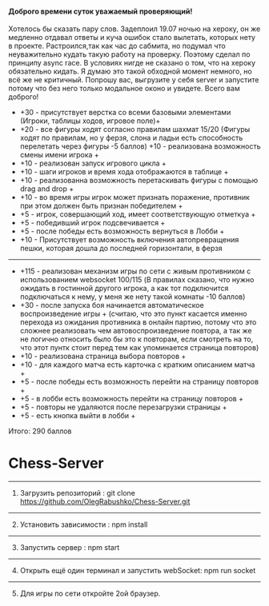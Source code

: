 #### Доброго времени суток уважаемый проверяющий! 
Хотелось бы сказать пару слов. Задеплоил 19.07 ночью на хероку, он же медленно отдавал ответы и куча ошибок стало вылетать, которых нету в проекте. Растроился,так как час до сабмита, но подумал что неуважительно кудать такую работу на проверку. Поэтому сделал по принципу async race. В условиях нигде не сказано о том, что на хероку обязательно кидать. Я думаю это такой обходной момент немного, но всё же не критичный. Попрошу вас, выгрузите у себя server и запустите потому что без него только модальное оконо и увидете. Всего вам доброго!   


* +30 - присутствует верстка со всеми базовыми элементами (Игроки, таблицы ходов, игровое поле)+
* +20 - все фигуры ходят согласно правилам шахмат 15/20 (Фигуры ходят по правилам, но у ферзя, слона и ладьи есть способность перелетать через фигуры -5 баллов) 
 +10 - реализована возможность смены имени игрока +
* +10 - реализован запуск игрового цикла + 
* +10 - шаги игроков и время хода отображаются в таблице +
* +10 - реализованна возможность перетаскивать фигуры с помощью drag and drop +
* +10 - во время игры игрок может признать поражение, противник при этом должен быть признан победителем +
* +5 - игрок, совершающий ход, имеет соответствующую отметкуа +
* +5 - победивший игрок подсвечивается +
* +5 - после победы есть возможность вернуться в Лобби +
* +10 - Присутствует возможность включения автопревращения пешки, которая дошла до последней горизонтали, в ферзя
-------------------------------------
* +115 - реализован механизм игры по сети с живым противником с использованием websocket 100/115 (В правилах сказано, что нужно ожидать в гостинной другого игрока, а как тот подключится подключаться к нему, у меня же нету такой комнаты -10 баллов) 
 * +30 - после запуска боя начинается автоматическое воспроизведение игры + (считаю, что это пункт касается именно перехода из ожидания противника в онлайн партию, потому что это сложнее реализовать чем автовоспроизведение повтора, а так же не логично относить было бы это к повторам, если смотреть на то, что этот пунтк стоит перед тем как упоминается страница повторов)
 * +10 - реализована страница выбора повторов +
 * +10 - для каждого матча есть карточка с кратким описанием матча +
 * +5 - после победы есть возможность перейти на страницу повторов +
 * +5 - в лобби есть возможность перейти на страницу повторов +
 * +5 - повторы не удаляются после перезагрузки страницы +
 * +5 - есть кнопка выйти в лобби +

Итого: 290 баллов

# Chess-Server
-----------------
1) Загрузить репозиторий :
git clone https://github.com/OlegRabushko/Chess-Server.git
----------
2) Установить зависимости :
npm install
------------
3) Запустить сервер :
npm start
-----------
4) Открыть ещё один терминал и запустить webSocket: 
npm run socket
------------
5) Для игры по сети откройте 2ой браузер.
